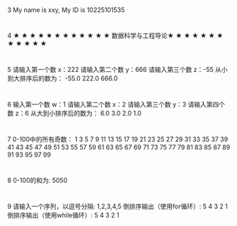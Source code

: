 #
3
My name is xxy, My ID is 10225101535
#
4
★ ★ ★ ★ ★ ★ ★ ★ ★ ★ ★ 
★ 数据科学与工程导论★
★ ★ ★ ★ ★ ★ ★ ★ ★ ★ ★
#
5
请输入第一个数 x：222
请输入第二个数 y：666
请输入第三个数 z：-55
从小到大排序后的数为：
-55.0
222.0
666.0
#
6
输入第一个数 w：1
请输入第二个数 x：2
请输入第三个数 y：3
请输入第四个数 z：6
从大到小排序后的数为：
6.0
3.0
2.0
1.0
#
7
0-100中的所有奇数：
1 3 5 7 9 11 13 15 17 19 21 23 25 27 29 31 33 35 37 39 41 43 45 47 49 51 53 55 57 59 61 63 65 67 69 71 73 75 77 79 81 83 85 87 89 91 93 95 97 99   
#
8
0-100的和为: 5050
#
9
请输入一个序列，以逗号分隔: 1,2,3,4,5
倒排序输出（使用for循环）: 5 4 3 2 1
倒排序输出（使用while循环）: 5 4 3 2 1
#